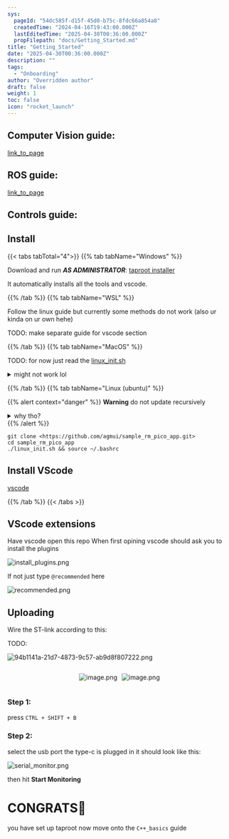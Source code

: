 ```yaml
---
sys:
  pageId: "54dc585f-d15f-45d0-b75c-8fdc66a854a8"
  createdTime: "2024-04-16T19:43:00.000Z"
  lastEditedTime: "2025-04-30T00:36:00.000Z"
  propFilepath: "docs/Getting_Started.md"
title: "Getting_Started"
date: "2025-04-30T00:36:00.000Z"
description: ""
tags:
  - "Onboarding"
author: "Overridden author"
draft: false
weight: 1
toc: false
icon: "rocket_launch"
---
```


## Computer Vision guide:

[link_to_page](86d45bc0-388b-4d26-8848-44f255f73d0e)

## ROS guide:

[link_to_page](3c76c1de-ec8f-46d6-8b0a-294005edc2d5)

## Controls guide:

## Install

{{< tabs tabTotal="4">}}
{{% tab tabName="Windows" %}}

Download and run _**AS ADMINISTRATOR**_: [taproot installer](https://github.com/Thornbots/TeachingFreshies/releases/tag/1.0)

It automatically installs all the tools and vscode.

{{% /tab %}}
{{% tab tabName="WSL" %}}

Follow the linux guide but currently some methods do not work (also ur kinda on ur own hehe)

TODO: make separate guide for vscode section

{{% /tab %}}
{{% tab tabName="MacOS" %}}

TODO: for now just read the [linux_init.sh](https://github.com/agmui/sample_rm_pico_app/blob/main/linux_init.sh)

<details>
<summary>might not work lol</summary>

`brew install libusb pkg-config`

Next install: [vscode](https://code.visualstudio.com/Download)

</details>

{{% /tab %}}
{{% tab tabName="Linux (ubuntu)" %}}

{{% alert context="danger" %}}
**Warning** do not update recursively
<details>
<summary>why tho?</summary>
There are some submodules that may go on for a while (like tinyusb) and I highly
recommend you don't need to get them.
If you want to see what submodules I update just look in `linux_init.sh`
</details>
{{% /alert %}}

```shell
git clone <https://github.com/agmui/sample_rm_pico_app.git>
cd sample_rm_pico_app
./linux_init.sh && source ~/.bashrc
```

## Install VScode

[vscode](https://code.visualstudio.com/Download)

{{% /tab %}}
{{< /tabs >}}

## VScode extensions

Have vscode open this repo
When first opining vscode should ask you to install the plugins

![install_plugins.png](https://prod-files-secure.s3.us-west-2.amazonaws.com/d518164a-d88e-44d1-a4ee-3adb3bd8bce0/89bd30f0-1825-4e77-867b-0a41ce370880/install_plugins.png?X-Amz-Algorithm=AWS4-HMAC-SHA256&X-Amz-Content-Sha256=UNSIGNED-PAYLOAD&X-Amz-Credential=ASIAZI2LB466XQXMQHHW%2F20250607%2Fus-west-2%2Fs3%2Faws4_request&X-Amz-Date=20250607T170532Z&X-Amz-Expires=3600&X-Amz-Security-Token=IQoJb3JpZ2luX2VjEJ7%2F%2F%2F%2F%2F%2F%2F%2F%2F%2FwEaCXVzLXdlc3QtMiJHMEUCIQCSx2%2FE2nrrc3ICC4pXPUZ4a6BN7h7y9G%2FCYIzQNhEKGQIgef33XUpBG965FyN8lk6ZILrHT%2FCBrUFLhgOwE7vOx5Iq%2FwMIdxAAGgw2Mzc0MjMxODM4MDUiDG8owYfQn7gftMQQbircA4cqtXTY5q79VnsA9bOFJF01iShr0JxtcAaKAZUI6BtSkGmVHlrTlZ9%2BjPh5EYa4g69O9BJV9PM6awaPE%2B6eh3wM1VDGmXEZVIFHgJnKN5Y2jPucjV5z8JmCYHIzmudbn5fq6ueVv7WVbgRJFNyRc38xNM%2B6QLaBrX8LpfRo5f8al8ucBuQoa%2F954ysMbKXu42KXe8RGNzM423yXifqJcxLwXdulkRDd43XmDsKWVjtEiBErxr9uwtbo3L050dBSqYCsgR0rIEYPdI5H6lBPlOjJEnU2I4eufA3YSxULRyn7rSl3IXZZvmu0nukieb9m2Ij8%2FCfGBNIAD6RVwlzp8SDA1SVW6Hrg%2B27zuTOhqRgLU7mWnrfyaskBd9GeojaN5A34MvIUl8XndvKM0pTV%2FXNzIxfzM5k7B0BJazmUbJMaWWyV9uZJKvgPu5v9%2BG4iVEfGiEZiYNMLAUFjoRPSPiTPbtEmo89xxkHSM9coKUci1tPHNgwCo7nYLPbl3RAmtrp25Ldve2h5KA5hUc%2BXylgZ5EVdJEeROSyDmZv2bgaYQHnTkJmzGi1Y7BbAUjl2xYBaTC01FbjRg3kiUpdiwaeC0AgLKYWE%2BoATCF7lW7NgUjLrRQR92Dtb404CMKKBkcIGOqUB7K9nGvhfiVUCWGQrGX2Em4c6OGSjJfdxOATWYGHGSnQmkMO3fWqWeR%2FuW2ui3P4Yo1LOgtrqeQnIm529180HGCHXZz83FS5OtZJ1jzePwZRoD4hKB3tSZiQCLpgoTGd66862rzyOBK9KSnZD1E5Lt9nbaOr%2BbCEkJXDcG%2FotoDSSqLvlBfXauXYY06c4O4mGM5Fun40OPqBHAL19foSvkoRAsUDn&X-Amz-Signature=7e73e683756a64e336112a743f0d56f595d79b2300f231551cb88d0f0fd2d78f&X-Amz-SignedHeaders=host&x-id=GetObject)

If not just type `@recommended` here  

![recommended.png](https://prod-files-secure.s3.us-west-2.amazonaws.com/d518164a-d88e-44d1-a4ee-3adb3bd8bce0/61e661e9-5d85-4dfc-be0d-8d2097a5e793/recommended.png?X-Amz-Algorithm=AWS4-HMAC-SHA256&X-Amz-Content-Sha256=UNSIGNED-PAYLOAD&X-Amz-Credential=ASIAZI2LB466XQXMQHHW%2F20250607%2Fus-west-2%2Fs3%2Faws4_request&X-Amz-Date=20250607T170532Z&X-Amz-Expires=3600&X-Amz-Security-Token=IQoJb3JpZ2luX2VjEJ7%2F%2F%2F%2F%2F%2F%2F%2F%2F%2FwEaCXVzLXdlc3QtMiJHMEUCIQCSx2%2FE2nrrc3ICC4pXPUZ4a6BN7h7y9G%2FCYIzQNhEKGQIgef33XUpBG965FyN8lk6ZILrHT%2FCBrUFLhgOwE7vOx5Iq%2FwMIdxAAGgw2Mzc0MjMxODM4MDUiDG8owYfQn7gftMQQbircA4cqtXTY5q79VnsA9bOFJF01iShr0JxtcAaKAZUI6BtSkGmVHlrTlZ9%2BjPh5EYa4g69O9BJV9PM6awaPE%2B6eh3wM1VDGmXEZVIFHgJnKN5Y2jPucjV5z8JmCYHIzmudbn5fq6ueVv7WVbgRJFNyRc38xNM%2B6QLaBrX8LpfRo5f8al8ucBuQoa%2F954ysMbKXu42KXe8RGNzM423yXifqJcxLwXdulkRDd43XmDsKWVjtEiBErxr9uwtbo3L050dBSqYCsgR0rIEYPdI5H6lBPlOjJEnU2I4eufA3YSxULRyn7rSl3IXZZvmu0nukieb9m2Ij8%2FCfGBNIAD6RVwlzp8SDA1SVW6Hrg%2B27zuTOhqRgLU7mWnrfyaskBd9GeojaN5A34MvIUl8XndvKM0pTV%2FXNzIxfzM5k7B0BJazmUbJMaWWyV9uZJKvgPu5v9%2BG4iVEfGiEZiYNMLAUFjoRPSPiTPbtEmo89xxkHSM9coKUci1tPHNgwCo7nYLPbl3RAmtrp25Ldve2h5KA5hUc%2BXylgZ5EVdJEeROSyDmZv2bgaYQHnTkJmzGi1Y7BbAUjl2xYBaTC01FbjRg3kiUpdiwaeC0AgLKYWE%2BoATCF7lW7NgUjLrRQR92Dtb404CMKKBkcIGOqUB7K9nGvhfiVUCWGQrGX2Em4c6OGSjJfdxOATWYGHGSnQmkMO3fWqWeR%2FuW2ui3P4Yo1LOgtrqeQnIm529180HGCHXZz83FS5OtZJ1jzePwZRoD4hKB3tSZiQCLpgoTGd66862rzyOBK9KSnZD1E5Lt9nbaOr%2BbCEkJXDcG%2FotoDSSqLvlBfXauXYY06c4O4mGM5Fun40OPqBHAL19foSvkoRAsUDn&X-Amz-Signature=0d8b4feb58997d80bf40df1391e551dde765797e5732993bdc322604f5b545d4&X-Amz-SignedHeaders=host&x-id=GetObject)

## Uploading

Wire the ST-link according to this:

TODO:

![94b1141a-21d7-4873-9c57-ab9d8f807222.png](https://prod-files-secure.s3.us-west-2.amazonaws.com/d518164a-d88e-44d1-a4ee-3adb3bd8bce0/e5fad17d-ab82-4300-9f4c-505ab4b1202c/94b1141a-21d7-4873-9c57-ab9d8f807222.png?X-Amz-Algorithm=AWS4-HMAC-SHA256&X-Amz-Content-Sha256=UNSIGNED-PAYLOAD&X-Amz-Credential=ASIAZI2LB466XQXMQHHW%2F20250607%2Fus-west-2%2Fs3%2Faws4_request&X-Amz-Date=20250607T170532Z&X-Amz-Expires=3600&X-Amz-Security-Token=IQoJb3JpZ2luX2VjEJ7%2F%2F%2F%2F%2F%2F%2F%2F%2F%2FwEaCXVzLXdlc3QtMiJHMEUCIQCSx2%2FE2nrrc3ICC4pXPUZ4a6BN7h7y9G%2FCYIzQNhEKGQIgef33XUpBG965FyN8lk6ZILrHT%2FCBrUFLhgOwE7vOx5Iq%2FwMIdxAAGgw2Mzc0MjMxODM4MDUiDG8owYfQn7gftMQQbircA4cqtXTY5q79VnsA9bOFJF01iShr0JxtcAaKAZUI6BtSkGmVHlrTlZ9%2BjPh5EYa4g69O9BJV9PM6awaPE%2B6eh3wM1VDGmXEZVIFHgJnKN5Y2jPucjV5z8JmCYHIzmudbn5fq6ueVv7WVbgRJFNyRc38xNM%2B6QLaBrX8LpfRo5f8al8ucBuQoa%2F954ysMbKXu42KXe8RGNzM423yXifqJcxLwXdulkRDd43XmDsKWVjtEiBErxr9uwtbo3L050dBSqYCsgR0rIEYPdI5H6lBPlOjJEnU2I4eufA3YSxULRyn7rSl3IXZZvmu0nukieb9m2Ij8%2FCfGBNIAD6RVwlzp8SDA1SVW6Hrg%2B27zuTOhqRgLU7mWnrfyaskBd9GeojaN5A34MvIUl8XndvKM0pTV%2FXNzIxfzM5k7B0BJazmUbJMaWWyV9uZJKvgPu5v9%2BG4iVEfGiEZiYNMLAUFjoRPSPiTPbtEmo89xxkHSM9coKUci1tPHNgwCo7nYLPbl3RAmtrp25Ldve2h5KA5hUc%2BXylgZ5EVdJEeROSyDmZv2bgaYQHnTkJmzGi1Y7BbAUjl2xYBaTC01FbjRg3kiUpdiwaeC0AgLKYWE%2BoATCF7lW7NgUjLrRQR92Dtb404CMKKBkcIGOqUB7K9nGvhfiVUCWGQrGX2Em4c6OGSjJfdxOATWYGHGSnQmkMO3fWqWeR%2FuW2ui3P4Yo1LOgtrqeQnIm529180HGCHXZz83FS5OtZJ1jzePwZRoD4hKB3tSZiQCLpgoTGd66862rzyOBK9KSnZD1E5Lt9nbaOr%2BbCEkJXDcG%2FotoDSSqLvlBfXauXYY06c4O4mGM5Fun40OPqBHAL19foSvkoRAsUDn&X-Amz-Signature=f8ec3e7ea1dc04a4db789e6b7bab540f8042f969a574f83a5ea131687be012cd&X-Amz-SignedHeaders=host&x-id=GetObject)

<div style="display: flex;flex-direction: row; column-gap:10px; max-width: 630px;justify-content: center;">
<div>

![image.png](https://prod-files-secure.s3.us-west-2.amazonaws.com/d518164a-d88e-44d1-a4ee-3adb3bd8bce0/210ecb78-1116-4d7b-b9b7-2292f66fa2c2/image.png?X-Amz-Algorithm=AWS4-HMAC-SHA256&X-Amz-Content-Sha256=UNSIGNED-PAYLOAD&X-Amz-Credential=ASIAZI2LB4664BZVJ5S4%2F20250607%2Fus-west-2%2Fs3%2Faws4_request&X-Amz-Date=20250607T170535Z&X-Amz-Expires=3600&X-Amz-Security-Token=IQoJb3JpZ2luX2VjEJ7%2F%2F%2F%2F%2F%2F%2F%2F%2F%2FwEaCXVzLXdlc3QtMiJGMEQCIALrEr02VG8%2F9rr0BW3UbxLE8lwVuDXUBZIv6QnQIOd2AiB1zMDLWeJnBHMtif4oO67UFQoCUUm1eNg09Z%2FDzKyA7ir%2FAwh2EAAaDDYzNzQyMzE4MzgwNSIMX0czm1wFyvgC9pWkKtwDrXWGR5yZebL6XW%2BEwvJX2sp07G7jEnSGUk3t9FdvcdJmKRzYr%2BNFX3sJCMfHAxcwtroJVQdt7jxFZTD44f3v4eO2EfPCmG3OD0lHmNiaceDO8nfI%2FYvRAtWNRSXSe0p1kCkv54QKd3JSPmEbLR7ATTwEfIhsx7cbI05VCJ13HTu5jOjCXc1MCqCj%2BF%2BuK4Phri5VxiUB798zkRdKYDgtJBrr4gM5j5yE4ty3%2FDkkGx4M6g4VbIXZ1OGA5423g1mSltnPkZsapME18J4zswkAzT9iNwOhOYOcD2pbUOED9WIbpzT31vG%2FanV55VWuWOys1HzhGAljdrFTmNfyV6TQ2j0hHfERBcDyPDnC%2BNjbpz%2ByfaHED1yj3kqbitvSErhV%2F3B47U0hQciE9m%2FRL1Qjg3SghfQDO9nZotYY2Ye9vbBqtgoFn737hTwcBw0LeVrtNkBnHYMDDDBu1FaViMox94%2F5Hzl9h952oaqz1oG9DwcgbVWPA0uxxH%2FFtiBSHTAoDWRoQ75bXWjSnFQpGpMME2hSmi7PBFh%2BEJjhhe4IYDQ2zFSmxvX6HYtR5GtARVq3Q75kzwYEwvJY3hxVrshQeFbbCKnRu%2Bp9ZPosivd3e2fzh84%2BbWz8PSWTOAQws4GRwgY6pgH00zc1WA1D%2BnjKkTPfCandy255mZDFbs4ODWDG1rlZ67gEFYT6xBW%2FpVfrju328QO8b91G9ZwvIWJx8%2FeypWFAnlgldRas3K2Ko2JxeW0TqMQ3%2FPHXv9axXDdDWyk%2FDcMalFzJYT%2BTHpslCy7%2BJxff3CNOySLJyT1eto3fU6N8r0Uru3S%2BYT9L2U9LXNV%2FTDlnngUijH4bbjgApzkFhMlS4ONqdsL4&X-Amz-Signature=d31b0ef6a8a5b3b525a72bf3b48a0cf0554d7be3b3125b5e5f22ad9b2c306d26&X-Amz-SignedHeaders=host&x-id=GetObject)

</div>
<div>

![image.png](https://prod-files-secure.s3.us-west-2.amazonaws.com/d518164a-d88e-44d1-a4ee-3adb3bd8bce0/33a0fd0f-8ca6-4a86-8e09-26e95ded1fff/image.png?X-Amz-Algorithm=AWS4-HMAC-SHA256&X-Amz-Content-Sha256=UNSIGNED-PAYLOAD&X-Amz-Credential=ASIAZI2LB4665YAUMBXI%2F20250607%2Fus-west-2%2Fs3%2Faws4_request&X-Amz-Date=20250607T170536Z&X-Amz-Expires=3600&X-Amz-Security-Token=IQoJb3JpZ2luX2VjEJ7%2F%2F%2F%2F%2F%2F%2F%2F%2F%2FwEaCXVzLXdlc3QtMiJIMEYCIQCGwyiW6CiU5i08N3IbCV5ZjzK%2FcrbBjPk1tfSv8sxLZwIhAMl1pb7U4zizkODcBmKb10rWYWWSApSJiHtks829Hlx9Kv8DCHcQABoMNjM3NDIzMTgzODA1Igy%2FWc1tKyNG1o%2BLkJIq3AOVTPQ2T5EXlbLfCN3YgTBFsDv7Kx85djDtpEO%2Fh3yhDHk0TbAUopXSFEJfFcz2Vi1ca7pDYlx6HC8tBl7VusvxPibyV6LPlhUw0GvXmhfYIKpbwUCqPHsTXNoJ8PyrwtZNFZYS%2Fj7WdOXxdy7umd3YHQbZW7AXggElDCZDeWmgPSwq%2BEuHuyn2kB3hQnJ2StxJdSDazrOJ933FxSzG5ANGLNH4yphgIOiJotzjnv4O2xL39rMqT9daLKq%2B8DMBajed8JzCs1HKe3837fcVt7LAKOQfSJ9%2FXhRCzfLB7oK3kVo8BB8Tap6lbDZ6nxrFNsUvRGgPfBY7COojeEVTg8q2O5kB3DTXq6Rk6Y96YltrdcVDearYOjGiZP8iVgDm5xRDph5liSa%2FOKaHyyoNzPPMYzSMNttwRgUogU%2Fs35VwYBBQzSUbQ%2FR9z6aVEwJeGR12YEA59kaxZuhutl0KiniBFYgMzt1G6T3XNHY6jQbTwLKzKo1QehP8r2rMhM1oCD9zhPvuswT5l8IpYtlHdqWC5TLfm9HUbMoqCjc3G0VXnHXDwrmL7PL9T6BjDfKCZj7IfX8LpvMK1Ib25zqTQBheh0FRfEmd5rDqrCYj7bRvlnTpED3sIHrJQVRfDjCqgZHCBjqkAQQczLmRbWELQSxEcjysSUwwVS35WZibXBZT5pnsBptiNWB8OY%2BPCQe%2FFQ9SN57cUcJQ%2FRTiITR9B8JOizx6m8ezv7XKqNVb3xW3wpXA9n%2B9MOXmvZIVgno%2BDGnqi4%2BENhm94Z6YwFK4bAd6SoLY0a6QpkaIZ1C%2FaiMCiMpJADQox1drP3bTCKmCQMU8QWVTAT3Qj1MZU6dJc1BDp%2BhpZLpAqRY%2F&X-Amz-Signature=64f40e0d8a8ba39941f1d9e88f5b18d90e533786d53d7b783a4abc5339fdaf6f&X-Amz-SignedHeaders=host&x-id=GetObject)

</div>
</div>

### Step 1:

press `CTRL + SHIFT + B`

### Step 2:

select the usb port the type-c is plugged in it should look like this:

![serial_monitor.png](https://prod-files-secure.s3.us-west-2.amazonaws.com/d518164a-d88e-44d1-a4ee-3adb3bd8bce0/f03f4774-05d4-4393-b6a0-d5efb6d315ab/serial_monitor.png?X-Amz-Algorithm=AWS4-HMAC-SHA256&X-Amz-Content-Sha256=UNSIGNED-PAYLOAD&X-Amz-Credential=ASIAZI2LB466XQXMQHHW%2F20250607%2Fus-west-2%2Fs3%2Faws4_request&X-Amz-Date=20250607T170532Z&X-Amz-Expires=3600&X-Amz-Security-Token=IQoJb3JpZ2luX2VjEJ7%2F%2F%2F%2F%2F%2F%2F%2F%2F%2FwEaCXVzLXdlc3QtMiJHMEUCIQCSx2%2FE2nrrc3ICC4pXPUZ4a6BN7h7y9G%2FCYIzQNhEKGQIgef33XUpBG965FyN8lk6ZILrHT%2FCBrUFLhgOwE7vOx5Iq%2FwMIdxAAGgw2Mzc0MjMxODM4MDUiDG8owYfQn7gftMQQbircA4cqtXTY5q79VnsA9bOFJF01iShr0JxtcAaKAZUI6BtSkGmVHlrTlZ9%2BjPh5EYa4g69O9BJV9PM6awaPE%2B6eh3wM1VDGmXEZVIFHgJnKN5Y2jPucjV5z8JmCYHIzmudbn5fq6ueVv7WVbgRJFNyRc38xNM%2B6QLaBrX8LpfRo5f8al8ucBuQoa%2F954ysMbKXu42KXe8RGNzM423yXifqJcxLwXdulkRDd43XmDsKWVjtEiBErxr9uwtbo3L050dBSqYCsgR0rIEYPdI5H6lBPlOjJEnU2I4eufA3YSxULRyn7rSl3IXZZvmu0nukieb9m2Ij8%2FCfGBNIAD6RVwlzp8SDA1SVW6Hrg%2B27zuTOhqRgLU7mWnrfyaskBd9GeojaN5A34MvIUl8XndvKM0pTV%2FXNzIxfzM5k7B0BJazmUbJMaWWyV9uZJKvgPu5v9%2BG4iVEfGiEZiYNMLAUFjoRPSPiTPbtEmo89xxkHSM9coKUci1tPHNgwCo7nYLPbl3RAmtrp25Ldve2h5KA5hUc%2BXylgZ5EVdJEeROSyDmZv2bgaYQHnTkJmzGi1Y7BbAUjl2xYBaTC01FbjRg3kiUpdiwaeC0AgLKYWE%2BoATCF7lW7NgUjLrRQR92Dtb404CMKKBkcIGOqUB7K9nGvhfiVUCWGQrGX2Em4c6OGSjJfdxOATWYGHGSnQmkMO3fWqWeR%2FuW2ui3P4Yo1LOgtrqeQnIm529180HGCHXZz83FS5OtZJ1jzePwZRoD4hKB3tSZiQCLpgoTGd66862rzyOBK9KSnZD1E5Lt9nbaOr%2BbCEkJXDcG%2FotoDSSqLvlBfXauXYY06c4O4mGM5Fun40OPqBHAL19foSvkoRAsUDn&X-Amz-Signature=aa3dbf26cb2c7bc3e1e47b589a9fdaf70b272c4477c753d19a893cd9c32abf09&X-Amz-SignedHeaders=host&x-id=GetObject)

then hit **Start Monitoring**

# CONGRATS🎉

you have set up taproot now move onto the `C++_basics` guide
